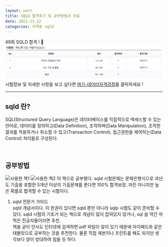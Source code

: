 ```yaml
---
layout: post
title: SQLD 합격후기 및 공부방법과 자료
date: 2021-11-22
categories: 자격증 sqld
---
```

49회 SQLD 합격 ! 🥳  
![합격](pictures/sqld-me.png)  
시험정보 및 자세한 사항을 보고 싶다면 [여기-데이터자격검정](https://www.dataq.or.kr/www/sub/a_04.do)를 클릭하세요 !

---

## sqld 란?
SQL(Structured Query Language)은 데이터베이스를 직접적으로 액세스할 수 있는 언어로, 데이터를 정의하고(Data Definition), 조작하며(Data Manipulation), 조작한 결과를 적용하거나 취소할 수 있고(Transaction Control), 접근권한을 제어하는(Data Control) 처리들로 구성된다.  

<br>

## 공부방법
![사용한 책1](https://blog.kakaocdn.net/dn/xL4lC/btqVCb60RQQ/imSgqfYi4kYrRD8FivAGVk/img.png)
![사용한 책2](https://image.aladin.co.kr/product/9761/28/cover500/8988474848_1.jpg)
이 책으로 공부했다. sqld 시험문제는 문제은행식으로 과년도 기출을 포함한 5개년 이상의 기출문제를 푼다면 100% 합격보장..까진 아니지만 높은 확률로 합격할 수 있는 시험이다.  

1. sqld 전문가 가이드  
sqld 개념서이다. 이 한권이 있다면 sqld 뿐만 아니라 sqlp 시험도 같이 준비할 수 있다. sqld 시험의 기초가 되는 책으로 개념이 많이 잡혀있지 않거나, sql 을 약간 까먹은 전공자들이라면 추천.  
책을 굳이 안사도 인터넷에 검색하면 pdf 파일이 많이 있기 때문에 아이패드와 같은 태블릿으로 공부하는 것을 추천한다. 물론 직접 제본이나 프린트를 해도 되지만 생각보다 양이 방대하여 힘들 듯 하다.


